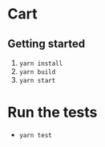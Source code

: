 # Cart

## Getting started

1. `yarn install`
2. `yarn build`
3. `yarn start`

# Run the tests

- `yarn test`
